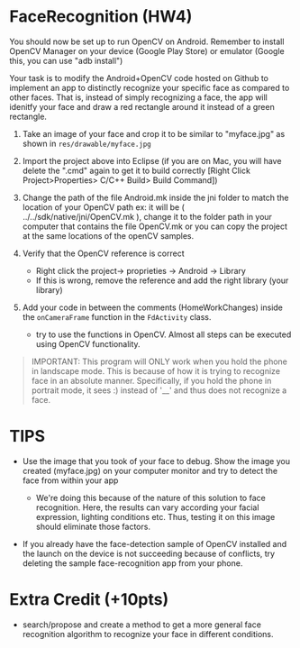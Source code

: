 FaceRecognition (HW4)
===============
You should now be set up to run OpenCV on Android. Remember to install OpenCV Manager on your device (Google Play Store) or emulator (Google this, you can use "adb install")

Your task is to modify the Android+OpenCV code hosted on Github to implement an app to distinctly recognize your specific face as compared to other faces. That is, instead of simply recognizing a face, the app will idenitfy your face and draw a red rectangle around it instead of a green rectangle.

1. Take an image of your face and crop it to be similar to "myface.jpg" as shown in `res/drawable/myface.jpg`

2. Import the project above into Eclipse (if you are on Mac, you will have delete the ".cmd" again to get it to build correctly [Right Click Project>Properties> C/C++ Build> Build Command])

3. Change the path of the file Android.mk inside the jni folder to match the location of your OpenCV path
	ex: it will be ( ../../sdk/native/jni/OpenCV.mk ), change it to the folder path in your computer that contains the file OpenCV.mk 
				or
		you can copy the project at the same locations of the openCV samples. 

4. Verify that the OpenCV reference is correct 
	- Right click the project-> proprieties -> Android -> Library 
	- If this is wrong, remove the reference and add the right library (your library)
		
5. Add your code in between the comments (HomeWorkChanges) inside the `onCameraFrame` function in the `FdActivity` class.
	- try to use the functions in OpenCV. Almost all steps can be executed using OpenCV functionality.
	
>IMPORTANT: This program will ONLY work when you hold the phone in landscape mode. This is because of how it is trying to recognize face in an absolute manner.
>Specifically, if you hold the phone in portrait mode, it sees :) instead of '__' and thus does not recognize a face.
 
TIPS
====

- Use the image that you took of your face to debug. Show the image you created (myface.jpg) on your computer monitor and try to detect the face from within your app 
  - We're doing this because of the nature of this solution to face recognition. Here, the results can vary according your facial expression, lighting conditions etc. Thus, testing it on this image should eliminate those factors.
		
- If you already have the face-detection sample of OpenCV installed and the launch on the device is not succeeding because of conflicts, try deleting the sample face-recognition app from your phone.  	
		

Extra Credit (+10pts)
====================
- search/propose and create a method to get a more general face recognition algorithm to recognize your face in different conditions.  

